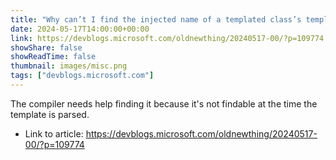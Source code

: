 ```yaml
---
title: "Why can’t I find the injected name of a templated class’s templated base class?"
date: 2024-05-17T14:00:00+00:00
link: https://devblogs.microsoft.com/oldnewthing/20240517-00/?p=109774
showShare: false
showReadTime: false
thumbnail: images/misc.png
tags: ["devblogs.microsoft.com"]
---
```

The compiler needs help finding it because it's not findable at the time the template is parsed.

- Link to article: https://devblogs.microsoft.com/oldnewthing/20240517-00/?p=109774